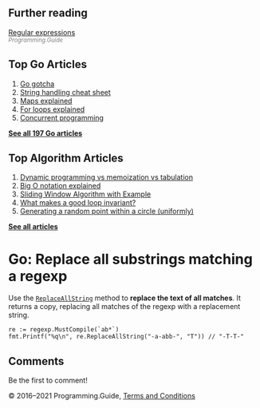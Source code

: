 <span class="underline"></span>

<span class="underline"></span>

Further reading
---------------

[Regular expressions](regexp-cheat-sheet.html)  
<span style="color: grey; font-style: italic; font-size: smaller">Programming.Guide</span>

Top Go Articles
---------------

1.  [Go gotcha](go-gotcha.html)
2.  [String handling cheat sheet](string-functions-reference-cheat-sheet.html)
3.  [Maps explained](maps-explained.html)
4.  [For loops explained](for-loop.html)
5.  [Concurrent programming](go-concurrency-tutorial.html)

[**See all 197 Go articles**](index.html)

<span class="underline"></span>

Top Algorithm Articles
----------------------

1.  [Dynamic programming vs memoization vs tabulation](../dynamic-programming-vs-memoization-vs-tabulation.html)
2.  [Big O notation explained](../big-o-notation-explained.html)
3.  [Sliding Window Algorithm with Example](../sliding-window-example.html)
4.  [What makes a good loop invariant?](../what-makes-a-good-loop-invariant.html)
5.  [Generating a random point within a circle (uniformly)](../random-point-within-circle.html)

[**See all articles**](../index.html)

Go: Replace all substrings matching a regexp
============================================

Use the [`ReplaceAllString`](https://golang.org/pkg/regexp/#Regexp.ReplaceAllString) method to **replace the text of all matches**. It returns a copy, replacing all matches of the regexp with a replacement string.

    re := regexp.MustCompile(`ab*`)
    fmt.Printf("%q\n", re.ReplaceAllString("-a-abb-", "T")) // "-T-T-"

Comments
--------

Be the first to comment!

© 2016–2021 Programming.Guide, [Terms and Conditions](../terms-and-conditions.html)
